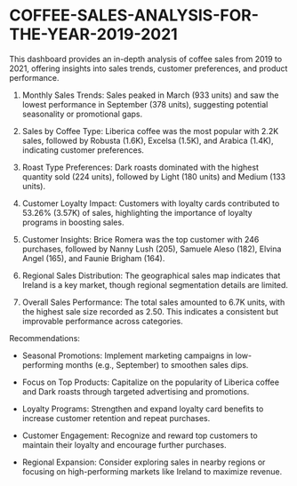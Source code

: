 # COFFEE-SALES-ANALYSIS-FOR-THE-YEAR-2019-2021
This dashboard provides an in-depth analysis of coffee sales from 2019 to 2021, offering insights into sales trends, customer preferences, and product performance.

 

1. Monthly Sales Trends: Sales peaked in March (933 units) and saw the lowest performance in September (378 units), suggesting potential seasonality or promotional gaps.

 

2. Sales by Coffee Type: Liberica coffee was the most popular with 2.2K sales, followed by Robusta (1.6K), Excelsa (1.5K), and Arabica (1.4K), indicating customer preferences.

 

3. Roast Type Preferences: Dark roasts dominated with the highest quantity sold (224 units), followed by Light (180 units) and Medium (133 units).

 

4. Customer Loyalty Impact: Customers with loyalty cards contributed to 53.26% (3.57K) of sales, highlighting the importance of loyalty programs in boosting sales.

 

5. Customer Insights: Brice Romera was the top customer with 246 purchases, followed by Nanny Lush (205), Samuele Aleso (182), Elvina Angel (165), and Faunie Brigham (164).

 

6. Regional Sales Distribution: The geographical sales map indicates that Ireland is a key market, though regional segmentation details are limited.

 

7. Overall Sales Performance: The total sales amounted to 6.7K units, with the highest sale size recorded as 2.50. This indicates a consistent but improvable performance across categories.

 

Recommendations:

- Seasonal Promotions: Implement marketing campaigns in low-performing months (e.g., September) to smoothen sales dips.

- Focus on Top Products: Capitalize on the popularity of Liberica coffee and Dark roasts through targeted advertising and promotions.

- Loyalty Programs: Strengthen and expand loyalty card benefits to increase customer retention and repeat purchases.

- Customer Engagement: Recognize and reward top customers to maintain their loyalty and encourage further purchases.

- Regional Expansion: Consider exploring sales in nearby regions or focusing on high-performing markets like Ireland to maximize revenue.
